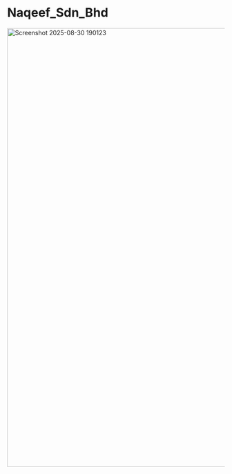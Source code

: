 
# Naqeef_Sdn_Bhd


<img width="1919" height="1016" alt="Screenshot 2025-08-30 190123" src="https://github.com/user-attachments/assets/16c041d9-2ed3-4c21-a9b4-4d0223be79ab" />
